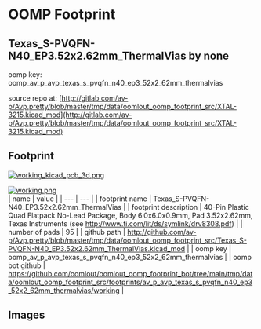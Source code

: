 # OOMP Footprint  
## Texas_S-PVQFN-N40_EP3.52x2.62mm_ThermalVias  by none  
  
oomp key: oomp_av_p_avp_texas_s_pvqfn_n40_ep3_52x2_62mm_thermalvias  
  
source repo at: [http://gitlab.com/av-p/Avp.pretty/blob/master/tmp/data/oomlout_oomp_footprint_src/XTAL-3215.kicad_mod](http://gitlab.com/av-p/Avp.pretty/blob/master/tmp/data/oomlout_oomp_footprint_src/XTAL-3215.kicad_mod)  
## Footprint  
  
[![working_kicad_pcb_3d.png](working_kicad_pcb_3d_600.png)](working_kicad_pcb_3d.png)  
  
[![working.png](working_600.png)](working.png)  
| name | value | 
| --- | --- | 
| footprint name | Texas_S-PVQFN-N40_EP3.52x2.62mm_ThermalVias | 
| footprint description | 40-Pin Plastic Quad Flatpack No-Lead Package, Body 6.0x6.0x0.9mm, Pad 3.52x2.62mm, Texas Instruments (see http://www.ti.com/lit/ds/symlink/drv8308.pdf) | 
| number of pads | 95 | 
| github path | http://github.com/av-p/Avp.pretty/blob/master/tmp/data/oomlout_oomp_footprint_src/Texas_S-PVQFN-N40_EP3.52x2.62mm_ThermalVias.kicad_mod | 
| oomp key | oomp_av_p_avp_texas_s_pvqfn_n40_ep3_52x2_62mm_thermalvias | 
| oomp bot github | https://github.com/oomlout/oomlout_oomp_footprint_bot/tree/main/tmp/data/oomlout_oomp_footprint_src/footprints/av_p_avp_texas_s_pvqfn_n40_ep3_52x2_62mm_thermalvias/working | 
## Images  
